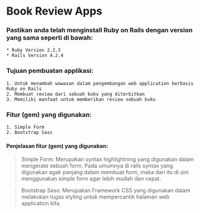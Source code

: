 # Book Review Apps

### Pastikan anda telah menginstall Ruby on Rails dengan version yang sama seperti di bawah:

	* Ruby Version 2.2.3
	* Rails Version 4.2.4

### Tujuan pembuatan applikasi:

	1. Untuk menambah wawasan dalam pengembangan web application berbasis Ruby on Rails
	2. Membuat review dari sebuah buku yang diterbitkan
	3. Memiliki manfaat untuk memberikan review sebuah buku


### Fitur (gem) yang digunakan:

	1. Simple Form
	2. Bootstrap Sass

#### Penjelasan fitur (gem) yang digunakan:

> Simple Form: Merupakan syntax highlightning yang digunakan dalam mengerate sebuah form. Pada umumnya di rails syntax yang digunakan agak panjang dalam membuat form, maka dari itu di sini menggunakan simple form agar lebih mudah dan cepat.


> Bootstrap Sass: Merupakan Framework CSS yang digunakan dalam melakukan tugas styling untuk mempercantik halaman web application kita.
